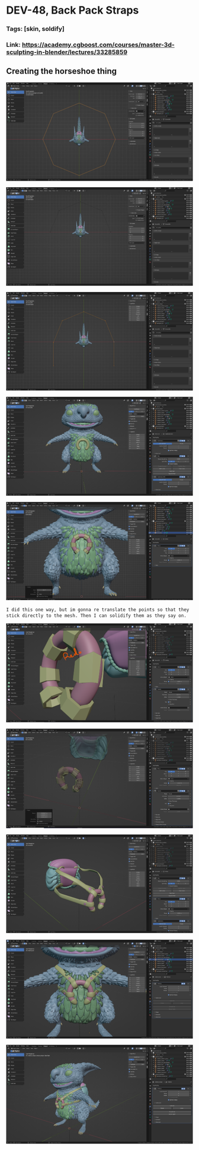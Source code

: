 # DEV-48, Back Pack Straps
### Tags: [skin, soldify]
### Link: <https://academy.cgboost.com/courses/master-3d-sculpting-in-blender/lectures/33285859>

## Creating the horseshoe thing

![](../images/DEV-48/DEV-48-A1.png)

![](../images/DEV-48/DEV-48-A2.png)

![](../images/DEV-48/DEV-48-A3.png)

![](../images/DEV-48/DEV-48-A4.png)

![](../images/DEV-48/DEV-48-A5.png)

    I did this one way, but im gonna re translate the points so that they stick directly to the mesh. Then I can solidify them as they say on.

![](../images/DEV-48/DEV-48-A6.png)

![](../images/DEV-48/DEV-48-A7.png)

![](../images/DEV-48/DEV-48-A8.png)

![](../images/DEV-48/DEV-48-A9.png)

![](../images/DEV-48/DEV-48-A10.png)
